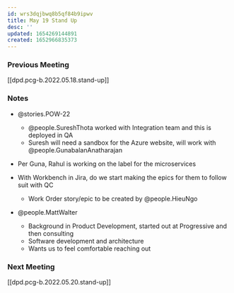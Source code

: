 ```yaml
---
id: wrs3dqjbwq8b5qf84b9ipwv
title: May 19 Stand Up
desc: ''
updated: 1654269144891
created: 1652966835373
---
```


### Previous Meeting
[[dpd.pcg-b.2022.05.18.stand-up]]

### Notes
- @stories.POW-22
  - @people.SureshThota worked with Integration team and this is deployed in QA
  - Suresh will need a sandbox for the Azure website, will work with @people.GunabalanAnatharajan
- Per Guna, Rahul is working on the label for the microservices

- With Workbench in Jira, do we start making the epics for them to follow suit with QC
  - Work Order story/epic to be created by @people.HieuNgo

- @people.MattWalter
  - Background in Product Development, started out at Progressive and then consulting
  - Software development and architecture
  - Wants us to feel comfortable reaching out

### Next Meeting
[[dpd.pcg-b.2022.05.20.stand-up]]
